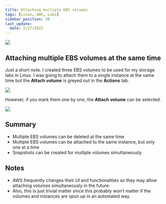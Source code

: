 ```yaml
---
title: Attaching multiple EBS volumes
tags: [Linux, AWS, Labs]
sidebar_position: 50
last_update:
  date: 2/27/2022
---
```


![](/img/docs/ebs-blocks.png)

## Attaching multiple EBS volumes at the same time 

Just a short note. I created three EBS volumes to be used for my storage labs in Linux.
I was going to attach them to a single instance at the same time but the **Attach volume** is greyed out in the **Actions** tab.

![](/img/docs/ebs-attach-greyed-out.png)

However, if you mark them one by one, the **Attach volume** can be selected.

![](/img/docs/ebs-not-greyed-out.png)


## Summary

- Multiple EBS volumes can be deleted at the same time
- Multiple EBS volumes can be attached to the same instance, but only one at a time
- Snapshots can be created for multiple volumes simultaneously


## Notes 

- AWS frequently changes their UI and functionalities so they may allow attaching volumes simultaneously in the future.
- Also, this is just trivial matter since this probably won't matter if the volumes and instances are spun up in an automated way.


